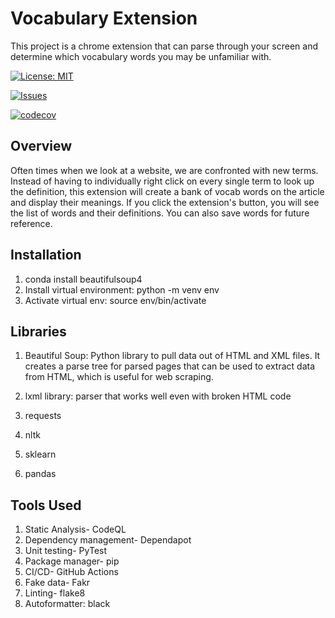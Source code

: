 # Vocabulary Extension

This project is a chrome extension that can parse through your screen and determine which vocabulary words you may be unfamiliar with.

[![License: MIT](https://img.shields.io/badge/License-MIT-yellow.svg)](https://opensource.org/licenses/MIT)

[![Issues](https://img.shields.io/github/issues/ayshajamjam/vocabulary-extension?color=%23caf3fe)](https://github.com/ayshajamjam/Vocabulary-Extension/issues)


[![codecov](https://codecov.io/gh/ayshajamjam/vocabulary-extension/branch/master/graphs/badge.svg?branch=master)](https://codecov.io/github/ayshajamjam/vocabulary-extension?branch=master)

## Overview

Often times when we look at a website, we are confronted with new terms. Instead of having to individually right click on every single term to look up the definition, this extension will create a bank of vocab words on the article and display their meanings. If you click the extension's button, you will see the list of words and their definitions. You can also save words for future reference.

## Installation

1. conda install beautifulsoup4
2. Install virtual environment: python -m venv env
3. Activate virtual env: source env/bin/activate

## Libraries

1. Beautiful Soup: Python library to pull data out of HTML and XML files. It creates a parse tree for parsed pages that can be used to extract data from HTML, which is useful for web scraping.

2. lxml library: parser that works well even with broken HTML code

3. requests

4. nltk

5. sklearn

6. pandas

## Tools Used

1. Static Analysis- CodeQL 
2. Dependency management- Dependapot
3. Unit testing- PyTest
4. Package manager- pip
5. CI/CD- GitHub Actions
6. Fake data- Fakr
7. Linting- flake8
8. Autoformatter: black
